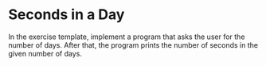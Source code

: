 
# Seconds in a Day

In the exercise template, implement a program that asks the user for the number of days. After that, the program prints the number of seconds in the given number of days.
